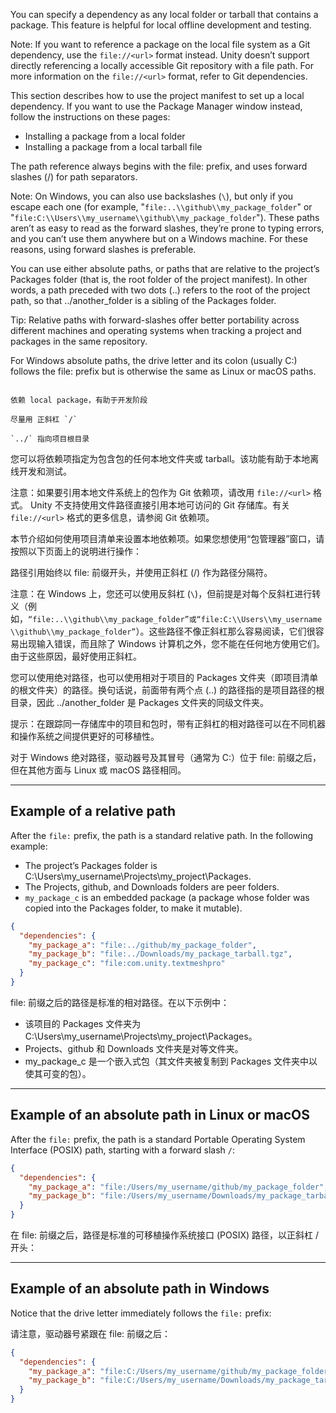
You can specify a dependency as any local folder or tarball that contains a package. This feature is helpful for local offline development and testing.

Note: If you want to reference a package on the local file system as a Git dependency, use the `file://<url>` format instead. Unity doesn’t support directly referencing a locally accessible Git repository with a file path. For more information on the `file://<url>` format, refer to Git dependencies.

This section describes how to use the project manifest to set up a local dependency. If you want to use the Package Manager window instead, follow the instructions on these pages:

* Installing a package from a local folder
* Installing a package from a local tarball file

The path reference always begins with the file: prefix, and uses forward slashes (/) for path separators.

Note: On Windows, you can also use backslashes (`\`), but only if you escape each one (for example, "`file:..\\github\\my_package_folder`" or "`file:C:\\Users\\my_username\\github\\my_package_folder`"). These paths aren’t as easy to read as the forward slashes, they’re prone to typing errors, and you can’t use them anywhere but on a Windows machine. For these reasons, using forward slashes is preferable.

You can use either absolute paths, or paths that are relative to the project’s Packages folder (that is, the root folder of the project manifest). In other words, a path preceded with two dots (..) refers to the root of the project path, so that ../another_folder is a sibling of the Packages folder.

Tip: Relative paths with forward-slashes offer better portability across different machines and operating systems when tracking a project and packages in the same repository.

For Windows absolute paths, the drive letter and its colon (usually C:) follows the file: prefix but is otherwise the same as Linux or macOS paths.

```ad-note

依赖 local package，有助于开发阶段

尽量用 正斜杠 `/`

`../` 指向项目根目录

```

您可以将依赖项指定为包含包的任何本地文件夹或 tarball。该功能有助于本地离线开发和测试。

注意：如果要引用本地文件系统上的包作为 Git 依赖项，请改用 `file://<url>` 格式。 Unity 不支持使用文件路径直接引用本地可访问的 Git 存储库。有关 `file://<url>` 格式的更多信息，请参阅 Git 依赖项。

本节介绍如何使用项目清单来设置本地依赖项。如果您想使用“包管理器”窗口，请按照以下页面上的说明进行操作：

路径引用始终以 file: 前缀开头，并使用正斜杠 (/) 作为路径分隔符。

注意：在 Windows 上，您还可以使用反斜杠 (`\`)，但前提是对每个反斜杠进行转义（例如，`“file:..\\github\\my_package_folder”或“file:C:\\Users\\my_username\\github\\my_package_folder”`）。这些路径不像正斜杠那么容易阅读，它们很容易出现输入错误，而且除了 Windows 计算机之外，您不能在任何地方使用它们。由于这些原因，最好使用正斜杠。

您可以使用绝对路径，也可以使用相对于项目的 Packages 文件夹（即项目清单的根文件夹）的路径。换句话说，前面带有两个点 (..) 的路径指的是项目路径的根目录，因此 ../another_folder 是 Packages 文件夹的同级文件夹。

提示：在跟踪同一存储库中的项目和包时，带有正斜杠的相对路径可以在不同机器和操作系统之间提供更好的可移植性。

对于 Windows 绝对路径，驱动器号及其冒号（通常为 C:）位于 file: 前缀之后，但在其他方面与 Linux 或 macOS 路径相同。

---

## Example of a relative path

After the `file:` prefix, the path is a standard relative path. In the following example:

* The project’s Packages folder is C:\Users\my_username\Projects\my_project\Packages.
* The Projects, github, and Downloads folders are peer folders.
* `my_package_c` is an embedded package (a package whose folder was copied into the Packages folder, to make it mutable).

```json
{
  "dependencies": {
    "my_package_a": "file:../github/my_package_folder",
    "my_package_b": "file:../Downloads/my_package_tarball.tgz",
    "my_package_c": "file:com.unity.textmeshpro"
  }
}
```


file: 前缀之后的路径是标准的相对路径。在以下示例中：

* 该项目的 Packages 文件夹为 C:\Users\my_username\Projects\my_project\Packages。
* Projects、github 和 Downloads 文件夹是对等文件夹。
* my_package_c 是一个嵌入式包（其文件夹被复制到 Packages 文件夹中以使其可变的包）。

---

## Example of an absolute path in Linux or macOS


After the `file:` prefix, the path is a standard Portable Operating System Interface (POSIX) path, starting with a forward slash `/`:

```json
{
  "dependencies": {
    "my_package_a": "file:/Users/my_username/github/my_package_folder",
    "my_package_b": "file:/Users/my_username/Downloads/my_package_tarball.tgz"
  }
}
```

在 file: 前缀之后，路径是标准的可移植操作系统接口 (POSIX) 路径，以正斜杠 / 开头：

---

## Example of an absolute path in Windows

Notice that the drive letter immediately follows the `file:` prefix:

请注意，驱动器号紧跟在 file: 前缀之后：

```json
{
  "dependencies": {
    "my_package_a": "file:C:/Users/my_username/github/my_package_folder",
    "my_package_b": "file:C:/Users/my_username/Downloads/my_package_tarball.tgz"
  }
}
```